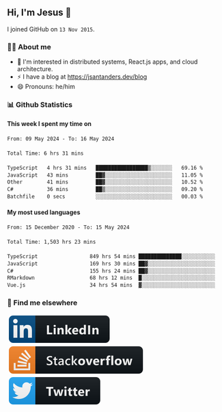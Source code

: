 ## Hi, I'm Jesus 👋

I joined GitHub on `13 Nov 2015`.

<!-- Talking about you -->

### 👨‍💻 About me

- 👦 I'm interested in distributed systems, React.js apps, and cloud architecture.
- ⚡️ I have a blog at <https://jsantanders.dev/blog>
- 😄 Pronouns: he/him

### 📊 Github Statistics

#### This week I spent my time on

<!--START_SECTION:weekly-->

```txt
From: 09 May 2024 - To: 16 May 2024

Total Time: 6 hrs 31 mins

TypeScript   4 hrs 31 mins   █████████████████▒░░░░░░░   69.16 %
JavaScript   43 mins         ██▓░░░░░░░░░░░░░░░░░░░░░░   11.05 %
Other        41 mins         ██▓░░░░░░░░░░░░░░░░░░░░░░   10.52 %
C#           36 mins         ██▒░░░░░░░░░░░░░░░░░░░░░░   09.20 %
Batchfile    0 secs          ░░░░░░░░░░░░░░░░░░░░░░░░░   00.03 %
```

<!--END_SECTION:weekly-->

#### My most used languages

<!--START_SECTION:alltime-->

```txt
From: 15 December 2020 - To: 15 May 2024

Total Time: 1,503 hrs 23 mins

TypeScript                 849 hrs 54 mins ██████████████░░░░░░░░░░░   56.53 %
JavaScript                 169 hrs 30 mins ██▓░░░░░░░░░░░░░░░░░░░░░░   11.27 %
C#                         155 hrs 24 mins ██▓░░░░░░░░░░░░░░░░░░░░░░   10.34 %
RMarkdown                  68 hrs 12 mins  █░░░░░░░░░░░░░░░░░░░░░░░░   04.54 %
Vue.js                     34 hrs 54 mins  ▓░░░░░░░░░░░░░░░░░░░░░░░░   02.32 %
```

<!--END_SECTION:alltime-->

### 📢 Find me elsewhere

<p>
  <a target="_blank" href="https://linkedin.com/in/jsantanders">
    <img src="https://github.com/jsantanders/jsantanders/blob/master/img/linkedin.svg" alt="LinkedIn" style="vertical-align:top; margin:4px">
  </a>
  
  <a target="_blank" href="https://stackoverflow.com/users/7318331/jesus-santander">
    <img src="https://github.com/jsantanders/jsantanders/blob/master/img/stackoverflow.svg" alt="StackOverflow" style="vertical-align:top; margin:4px">
  </a>
  
  <a target="_blank" href="http://twitter.com/jsantanders">
    <img src="https://github.com/jsantanders/jsantanders/blob/master/img/twitter.svg" alt="Twitter" style="vertical-align:top; margin:4px">
  </a>
</p>
